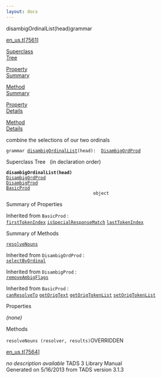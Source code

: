 ```yaml
---
layout: docs
---
```

<span class="title">disambigOrdinalList(head)</span><span class="type">grammar</span>

[en_us.t](../file/en_us.t.html)\[[7561](../source/en_us.t.html#7561)\]

[Superclass  
Tree](#_SuperClassTree_)

[Property  
Summary](#_PropSummary_)

[Method  
Summary](#_MethodSummary_)

[Property  
Details](#_Properties_)

[Method  
Details](#_Methods_)



combine the selections of our two ordinals

`grammar `<span class="gramalt">[`disambigOrdinalList`](../object/disambigOrdinalList.html)`(head)`</span>` :   `[`DisambigOrdProd`](../object/DisambigOrdProd.html)



<span id="_SuperClassTree_"></span>



<span class="hdln">Superclass Tree</span>   (in declaration order)



**`disambigOrdinalList(head)`**  
[`DisambigOrdProd`](../object/DisambigOrdProd.html)  
[`DisambigProd`](../object/DisambigProd.html)  
[`BasicProd`](../object/BasicProd.html)  
`                                 object`  
<span id="_PropSummary_"></span>



<span class="hdln">Summary of Properties</span>  


Inherited from `BasicProd` :  
[`firstTokenIndex`](../object/BasicProd.html#firstTokenIndex) [`isSpecialResponseMatch`](../object/BasicProd.html#isSpecialResponseMatch) [`lastTokenIndex`](../object/BasicProd.html#lastTokenIndex)

<span id="_MethodSummary_"></span>



<span class="hdln">Summary of Methods</span>  



[`resolveNouns`](#resolveNouns)

Inherited from `DisambigOrdProd` :  
[`selectByOrdinal`](../object/DisambigOrdProd.html#selectByOrdinal)

Inherited from `DisambigProd` :  
[`removeAmbigFlags`](../object/DisambigProd.html#removeAmbigFlags)

Inherited from `BasicProd` :  
[`canResolveTo`](../object/BasicProd.html#canResolveTo) [`getOrigText`](../object/BasicProd.html#getOrigText) [`getOrigTokenList`](../object/BasicProd.html#getOrigTokenList) [`setOrigTokenList`](../object/BasicProd.html#setOrigTokenList)

<span id="_Properties_"></span>



<span class="hdln">Properties</span>  



*(none)* <span id="_Methods_"></span>



<span class="hdln">Methods</span>  



<span id="resolveNouns"></span>

`resolveNouns (resolver, results)`<span class="rem">OVERRIDDEN</span>

[en_us.t](../file/en_us.t.html)\[[7564](../source/en_us.t.html#7564)\]



*no description available*
TADS 3 Library Manual  
Generated on 5/16/2013 from TADS version 3.1.3


